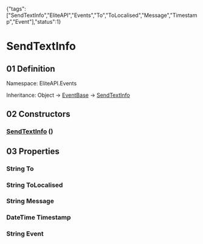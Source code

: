{"tags":["SendTextInfo","EliteAPI","Events","To","ToLocalised","Message","Timestamp","Event"],"status":1}

# SendTextInfo

## 01 Definition

Namespace: <span class='code'>EliteAPI.Events</span>

Inheritance: <span class='code'>Object</span> → <span class='code'>[EventBase](../../EliteAPI/Events/EventBase.html)</span> → <span class='code'>[SendTextInfo](../../EliteAPI/Events/SendTextInfo.html)</span>

## 02 Constructors

### <span class='code'>[SendTextInfo](../../EliteAPI/Events/SendTextInfo.html)</span> ()

## 03 Properties

### <span class='code'>String</span> To

### <span class='code'>String</span> ToLocalised

### <span class='code'>String</span> Message

### <span class='code'>DateTime</span> Timestamp

### <span class='code'>String</span> Event

